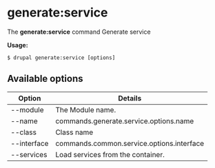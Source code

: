 # generate:service
The **generate:service** command Generate service

**Usage:**
```
$ drupal generate:service [options] 
```

## Available options
Option | Details
-------|-------------
--module | The Module name.
--name | commands.generate.service.options.name
--class | Class name
--interface | commands.common.service.options.interface
--services | Load services from the container.
